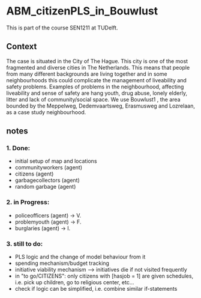 # ABM_citizenPLS_in_Bouwlust

This is part of the course SEN1211 at TUDelft.

## Context

The case is situated in the City of The Hague. This city is one of the most fragmented and diverse cities
in The Netherlands. This means that people from many different backgrounds are living together and in
some neighbourhoods this could complicate the management of liveability and safety problems.
Examples of problems in the neighbourhood, affecting liveability and sense of safety are hang youth,
drug abuse, lonely elderly, litter and lack of community/social space. We use Bouwlust1 , the area
bounded by the Meppelweg, Dedemvaartsweg, Erasmusweg and Lozrelaan, as a case study
neighbourhood.

## notes

### 1. Done:
- initial setup of map and locations
- communityworkers (agent)
- citizens (agent)
- garbagecollectors (agent)
- random garbage (agent)

### 2. in Progress:
- policeofficers (agent) -> V.
- problemyouth (agent) -> F.
- burglaries (agent) -> I.

### 3. still to do:
- PLS logic and the change of model behaviour from it
- spending mechanism/budget tracking
- initiative viability mechanism --> initiatives die if not visited frequently
- in "to go/CITIZENS": only citizens with [hasjob = 1] are given schedules, i.e. pick up children, go to religious center, etc...
- check if logic can be simplified, i.e. combine similar if-statements
